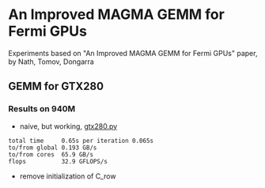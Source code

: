 # An Improved MAGMA GEMM for Fermi GPUs

Experiments based on "An Improved MAGMA GEMM for Fermi GPUs" paper, by Nath, Tomov, Dongarra

## GEMM for GTX280

### Results on 940M

- naive, but working, [gtx280.py](nath_tomov_dongarra/gtx280.py)
```
total time     0.65s per iteration 0.065s
to/from global 0.193 GB/s
to/from cores  65.9 GB/s
flops          32.9 GFLOPS/s
```

- remove initialization of C_row
```
```
